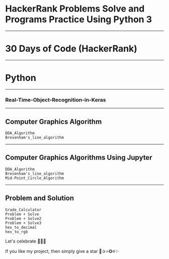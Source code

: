 # HackerRank Problems Solve and Programs Practice Using Python 3
---
# 30 Days of Code (HackerRank)
---
# Python
---
### Real-Time-Object-Recognition-in-Keras
---
## Computer Graphics Algorithm
```
DDA_Algorithm
Bresenham's_line_algorithm
```
---
## Computer Graphics Algorithms Using Jupyter
```
DDA_Algorithm
Bresenham's_line_algorithm
Mid-Point_Circle_Algorithm
```
---
## Problem and Solution
```
Grade_Calculator
Problem + Solve
Problem + Solve2
Problem + Solve3
hex_to_decimal
hex_to_rgb
```

Let's celebrate 🍕🍰🍕

If you like my project, then simply give a star 🌟✰⭐✪🔯✨
